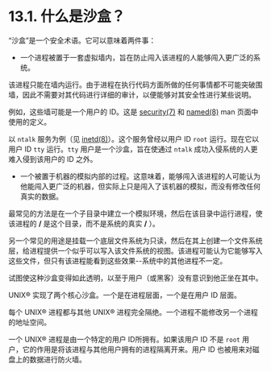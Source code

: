 # 13.1. 什么是沙盒？

“沙盒”是一个安全术语。它可以意味着两件事：

- 一个进程被置于一套虚拟墙内，旨在防止闯入该进程的人能够闯入更广泛的系统。

该进程只能在墙内运行。由于进程在执行代码方面所做的任何事情都不可能突破围墙，因此不需要对其代码进行详细的审计，以便能够对其安全性进行某些说明。

例如，这些墙可能是一个用户的 ID。这是 [security(7)](https://www.freebsd.org/cgi/man.cgi?query=security&sektion=7&format=html) 和 [named(8)](https://www.freebsd.org/cgi/man.cgi?query=named&sektion=8&format=html) man 页面中使用的定义。

以 `ntalk` 服务为例（见 [inetd(8)](https://www.freebsd.org/cgi/man.cgi?query=inetd&sektion=8&format=html)）。这个服务曾经以用户 ID `root` 运行。现在它以用户 ID `tty` 运行。`tty` 用户是一个沙盒，旨在使通过 `ntalk` 成功入侵系统的人更难入侵到该用户的 ID 之外。

- 一个被置于机器的模拟内部的过程。这意味着，能够闯入该进程的人可能认为他能闯入更广泛的机器，但实际上只是闯入了该机器的模拟，而没有修改任何真实的数据。

最常见的方法是在一个子目录中建立一个模拟环境，然后在该目录中运行进程，使该进程的 **/** 是这个目录，而不是系统的真实 **/** ）。

另一个常见的用途是挂载一个底层文件系统为只读，然后在其上创建一个文件系统层，给进程提供一个似乎可以写入该文件系统的视图。该进程可能认为它能够写入这些文件，但只有该进程能看到这些效果--系统中的其他进程不一定。

试图使这种沙盒变得如此透明，以至于用户（或黑客）没有意识到他正坐在其中。

UNIX® 实现了两个核心沙盒。一个是在进程层面，一个是在用户 ID 层面。

每个 UNIX® 进程都与其他 UNIX® 进程完全隔绝。一个进程不能修改另一个进程的地址空间。

一个 UNIX® 进程是由一个特定的用户 ID所拥有。如果该用户 ID 不是 `root` 用户，它的作用是将该进程与其他用户拥有的进程隔离开来。用户 ID 也被用来对磁盘上的数据进行防火墙。
